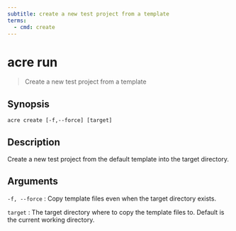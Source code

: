 ```yaml
---
subtitle: create a new test project from a template
terms:
  - cmd: create
---
```

# acre run
> Create a new test project from a template

## Synopsis

    acre create [-f,--force] [target]

## Description

Create a new test project from the default template into the target directory.

## Arguments

`-f, --force`
:   Copy template files even when the target directory exists.

`target`
:   The target directory where to copy the template files to.
    Default is the current working directory.


